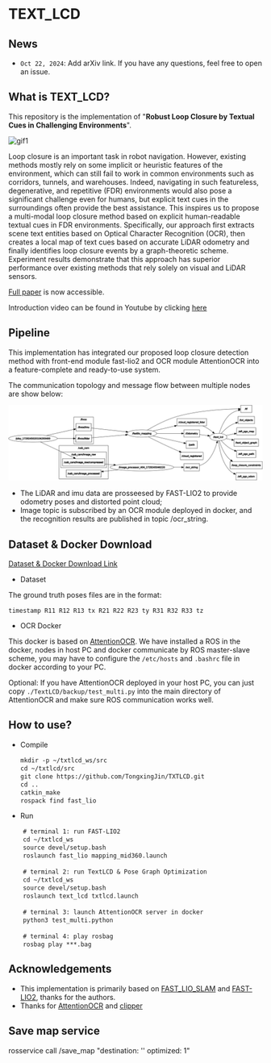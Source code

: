 # TEXT_LCD

## News
-  ``Oct 22, 2024``: Add arXiv link. If you have any questions, feel free to open an issue.

## What is TEXT_LCD?
This repository is the implementation of "**Robust Loop Closure by Textual Cues in Challenging Environments**".

![gif1](./TextLCD/picture/output.gif)
<!-- ![gif2](./TextLCD/picture/output2.gif) -->

Loop closure is an important task in robot navigation. However, existing methods mostly rely on some implicit or heuristic features of the environment, which can still fail to work in common environments such as corridors, tunnels, and warehouses. Indeed, navigating in such featureless, degenerative, and repetitive (FDR) environments would also pose a significant challenge even for humans, but explicit text cues in the surroundings often provide the best assistance.
This inspires us to propose a multi-modal loop closure method based on explicit human-readable textual cues in FDR environments. Specifically, our approach first extracts scene text entities based on Optical Character Recognition (OCR), then creates a local map of text cues based on accurate LiDAR odometry and finally identifies loop closure events by a graph-theoretic scheme. Experiment results demonstrate that this approach has superior performance over existing methods that rely solely on visual and LiDAR sensors. 

[Full paper](https://arxiv.org/abs/2410.15869) is now accessible.

Introduction video can be found in Youtube by clicking [here](https://youtu.be/a4xjhLMNme8)

## Pipeline
This implementation has integrated our proposed loop closure detection method with front-end module fast-lio2 and OCR module AttentionOCR into a feature-complete and ready-to-use system.  

The communication topology and message flow between multiple nodes are show below:

![rosgraph](./TextLCD/picture/rosgraph.png)


- The LiDAR and imu data are prosseesed by FAST-LIO2 to provide odometry poses and distorted point cloud;
- Image topic is subscribed by an OCR module deployed in docker, and the recognition results are published in topic /ocr_string.
  
## Dataset & Docker Download

[Dataset & Docker Download Link](https://entuedu-my.sharepoint.com/:f:/g/personal/tongxing_jin_staff_main_ntu_edu_sg/Evw69kock4JBqy7G6DA_kDcBBKH-2je-iEY4tBfLOIYezw?e=rsFbPK)

- Dataset

The ground truth poses files are in the format:
```
timestamp R11 R12 R13 tx R21 R22 R23 ty R31 R32 R33 tz
``` 

- OCR Docker
 
This docker is based on [AttentionOCR](https://github.com/zhang0jhon/AttentionOCR.git). We have installed a ROS in the docker, nodes in host PC and docker communicate by ROS master-slave scheme, you may have to configure the `/etc/hosts` and `.bashrc` file in docker according to your PC.

Optional:
If you have AttentionOCR deployed in your host PC, you can just copy `./TextLCD/backup/test_multi.py` into the main directory of AttentionOCR and make sure ROS communication works well.

## How to use?
- Compile
  ```
  mkdir -p ~/txtlcd_ws/src
  cd ~/txtlcd/src
  git clone https://github.com/TongxingJin/TXTLCD.git
  cd ..
  catkin_make
  rospack find fast_lio
  ```
- Run
```
    # terminal 1: run FAST-LIO2
    cd ~/txtlcd_ws
    source devel/setup.bash
    roslaunch fast_lio mapping_mid360.launch

    # terminal 2: run TextLCD & Pose Graph Optimization
    cd ~/txtlcd_ws
    source devel/setup.bash
    roslaunch text_lcd txtlcd.launch 

    # terminal 3: launch AttentionOCR server in docker
    python3 test_multi.python

    # terminal 4: play rosbag
    rosbag play ***.bag
```

## Acknowledgements 
- This implementation is primarily based on [FAST_LIO_SLAM](https://github.com/gisbi-kim/FAST_LIO_SLAM.git) and [FAST-LIO2](https://github.com/hku-mars/FAST_LIO.git), thanks for the authors.
- Thanks for [AttentionOCR](https://github.com/zhang0jhon/AttentionOCR.git) and [clipper](https://github.com/mit-acl/clipper.git)


## Save map service
rosservice call /save_map "destination: ''
optimized: 1"
